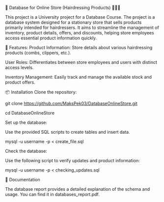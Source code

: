 🏬 Database for Online Store (Hairdressing Products) 💇‍♀️💅

This project is a University project for a Database Course. The project is a database system designed for a stationary store that sells products primarily intended for hairdressers. It aims to streamline the management of inventory, product details, offers, and discounts, helping store employees access essential product information quickly.

🚀 Features:
Product Information: Store details about various hairdressing products (combs, clippers, etc.).

User Roles: Differentiates between store employees and users with distinct access levels.

Inventory Management: Easily track and manage the available stock and product offers.

📦 Installation
Clone the repository:

git clone https://github.com/MaksPek03/DatabaseOnlineStore.git

cd DatabaseOnlineStore

Set up the database:

Use the provided SQL scripts to create tables and insert data.

mysql -u username -p < create_file.sql

Check the database:

Use the following script to verify updates and product information:

mysql -u username -p < checking_updates.sql

📄 Documentation

The database report provides a detailed explanation of the schema and usage. You can find it in databases_report.pdf.
